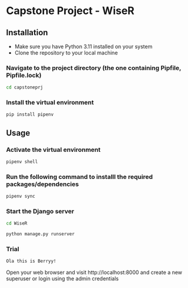 # Capstone Project - WiseR

## Installation

- Make sure you have Python 3.11 installed on your system
- Clone the repository to your local machine

### Navigate to the project directory (the one containing Pipfile, Pipfile.lock)

```bash
cd capstoneprj
```

### Install the virtual environment

```bash
pip install pipenv
```
## Usage

### Activate the virtual environment

```bash
pipenv shell
```

### Run the following command to installl the required packages/dependencies

```bash
pipenv sync
```

### Start the Django server

```bash
cd WiseR
```
```bash
python manage.py runserver
```

### Trial

```bash
Ola this is Berryy!
```

Open your web browser and visit http://localhost:8000 and create a new superuser or login using the admin credentials

